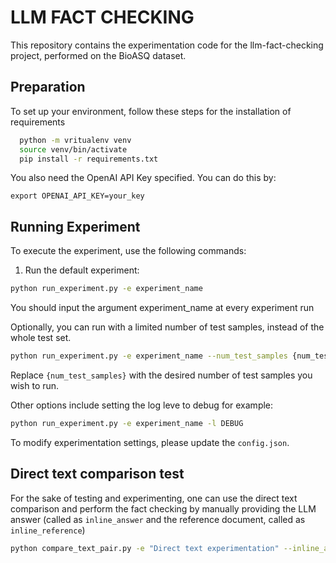 # LLM FACT CHECKING

This repository contains the experimentation code for the llm-fact-checking project, performed on the BioASQ dataset.

## Preparation

To set up your environment, follow these steps for the installation of requirements
```bash
  python -m vritualenv venv
  source venv/bin/activate
  pip install -r requirements.txt
```

You also need the OpenAI API Key specified. You can do this by:

```export OPENAI_API_KEY=your_key```

## Running Experiment

To execute the experiment, use the following commands:

1. Run the default experiment:

```bash
python run_experiment.py -e experiment_name
```
You should input the argument experiment_name at every experiment run

Optionally, you can run with a limited number of test samples, instead of the whole test set.

```bash
python run_experiment.py -e experiment_name --num_test_samples {num_test_samples}
```
Replace `{num_test_samples}` with the desired number of test samples you wish to run.

Other options include setting the log leve to debug for example:

```bash
python run_experiment.py -e experiment_name -l DEBUG
```

To modify experimentation settings, please update the `config.json`.

## Direct text comparison test

For the sake of testing and experimenting, one can use the direct text comparison and perform the fact checking by manually
providing the LLM answer (called as `inline_answer` and the reference document, called as `inline_reference`)

```bash
python compare_text_pair.py -e "Direct text experimentation" --inline_answer "answer text" --inline_reference "reference text"
```

